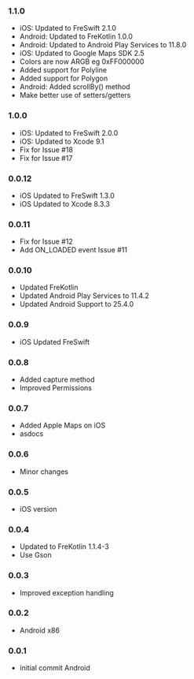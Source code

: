 ### 1.1.0
- iOS: Updated to FreSwift 2.1.0
- Android: Updated to FreKotlin 1.0.0
- Android: Updated to Android Play Services to 11.8.0
- iOS: Updated to Google Maps SDK 2.5
- Colors are now ARGB eg 0xFF000000
- Added support for Polyline
- Added support for Polygon
- Android: Added scrollBy() method
- Make better use of setters/getters

### 1.0.0
- iOS: Updated to FreSwift 2.0.0
- iOS: Updated to Xcode 9.1
- Fix for Issue #18
- Fix for Issue #17

### 0.0.12
- iOS Updated to FreSwift 1.3.0
- iOS Updated to Xcode 8.3.3

### 0.0.11
- Fix for Issue #12
- Add ON_LOADED event Issue #11

### 0.0.10
- Updated FreKotlin
- Updated Android Play Services to 11.4.2
- Updated Android Support to 25.4.0

### 0.0.9
- iOS Updated FreSwift

### 0.0.8
- Added capture method
- Improved Permissions

### 0.0.7 
- Added Apple Maps on iOS
- asdocs

### 0.0.6 
- Minor changes

### 0.0.5 
- iOS version

### 0.0.4  
- Updated to FreKotlin 1.1.4-3
- Use Gson

### 0.0.3  
- Improved exception handling

### 0.0.2  
- Android x86

### 0.0.1  
- initial commit Android
